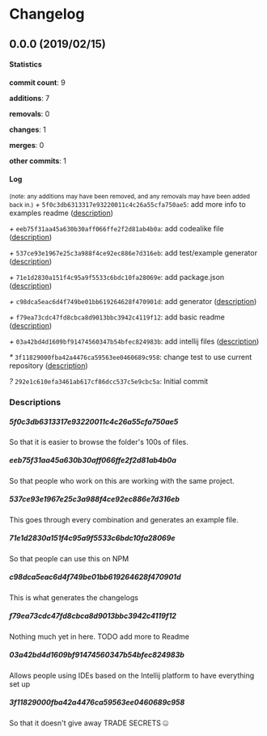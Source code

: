 # Changelog
## 0.0.0 (2019/02/15)
#### Statistics
**commit count**: 9

**additions**: 7

**removals**: 0

**changes**: 1

**merges**: 0

**other commits**: 1

#### Log
<small>(note: any additions may have been removed, and any removals may have been added back in.)</small>
*+* `5f0c3db6313317e93220011c4c26a55cfa750ae5`: add more info to examples readme ([description](#5f0c3db6313317e93220011c4c26a55cfa750ae5-12))

*+* `eeb75f31aa45a630b30aff066ffe2f2d81ab4b0a`: add codealike file ([description](#eeb75f31aa45a630b30aff066ffe2f2d81ab4b0a-12))

*+* `537ce93e1967e25c3a988f4ce92ec886e7d316eb`: add test/example generator ([description](#537ce93e1967e25c3a988f4ce92ec886e7d316eb-12))

*+* `71e1d2830a151f4c95a9f5533c6bdc10fa28069e`: add package.json ([description](#71e1d2830a151f4c95a9f5533c6bdc10fa28069e-12))

*+* `c98dca5eac6d4f749be01bb619264628f470901d`: add generator ([description](#c98dca5eac6d4f749be01bb619264628f470901d-12))

*+* `f79ea73cdc47fd8cbca8d9013bbc3942c4119f12`: add basic readme ([description](#f79ea73cdc47fd8cbca8d9013bbc3942c4119f12-12))

*+* `03a42bd4d1609bf91474560347b54bfec824983b`: add intellij files ([description](#03a42bd4d1609bf91474560347b54bfec824983b-12))

*\** `3f11829000fba42a4476ca59563ee0460689c958`: change test to use current repository ([description](#3f11829000fba42a4476ca59563ee0460689c958-12))

*?* `292e1c610efa3461ab617cf86dcc537c5e9cbc5a`: Initial commit

### Descriptions
##### 5f0c3db6313317e93220011c4c26a55cfa750ae5
So that it is easier to browse the folder's 100s of files.
##### eeb75f31aa45a630b30aff066ffe2f2d81ab4b0a
So that people who work on this are working with the same project.
##### 537ce93e1967e25c3a988f4ce92ec886e7d316eb
This goes through every combination and generates an example file.
##### 71e1d2830a151f4c95a9f5533c6bdc10fa28069e
So that people can use this on NPM
##### c98dca5eac6d4f749be01bb619264628f470901d
This is what generates the changelogs
##### f79ea73cdc47fd8cbca8d9013bbc3942c4119f12
Nothing much yet in here. TODO add more to Readme
##### 03a42bd4d1609bf91474560347b54bfec824983b
Allows people using IDEs based on the Intellij platform to have everything set up
##### 3f11829000fba42a4476ca59563ee0460689c958
So that it doesn't give away TRADE SECRETS 🤐
